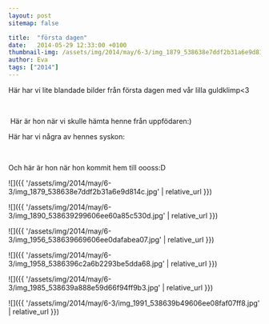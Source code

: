 ```yaml
---
layout: post
sitemap: false

title:  "första dagen"
date:   2014-05-29 12:33:00 +0100
thumbnail-img: /assets/img/2014/may/6-3/img_1879_538638e7ddf2b31a6e9d814c.jpg
author: Eva
tags: ["2014"]
---
```


Här har vi lite blandade bilder från första dagen med vår lilla guldklimp<3




 




 Här är hon när vi skulle hämta henne från uppfödaren:)









Här har vi några av hennes syskon:










 




Och här är hon när hon kommit hem till oooss:D

![]({{ '/assets/img/2014/may/6-3/img_1879_538638e7ddf2b31a6e9d814c.jpg'  | relative_url }})

![]({{ '/assets/img/2014/may/6-3/img_1890_538639299606ee60a85c530d.jpg'  | relative_url }})

![]({{ '/assets/img/2014/may/6-3/img_1956_538639669606ee0dafabea07.jpg'  | relative_url }})

![]({{ '/assets/img/2014/may/6-3/img_1958_5386396c2a6b2293be5dda68.jpg'  | relative_url }})

![]({{ '/assets/img/2014/may/6-3/img_1985_538639a888e59d66f94ff9b3.jpg'  | relative_url }})

![]({{ '/assets/img/2014/may/6-3/img_1991_538639b49606ee08faf07ff8.jpg'  | relative_url }})

